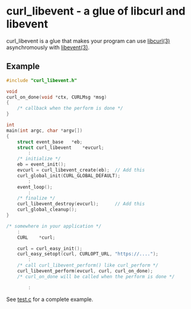 curl\_libevent - a glue of libcurl and libevent
===============================================

curl\_libevent is a glue that makes your program can use
[libcurl(3)](https://curl.se/libcurl/) asynchromously with
[libevent(3)](https://libevent.org/).

## Example

```c
#include "curl_libevent.h"

void
curl_on_done(void *ctx, CURLMsg *msg)
{
	/* callback when the perform is done */
}

int
main(int argc, char *argv[])
{
	struct event_base	*eb;
	struct curl_libevent	*evcurl;
	    :
	/* initialize */
	eb = event_init();
	evcurl = curl_libevent_create(eb);	// Add this
	curl_global_init(CURL_GLOBAL_DEFAULT);
	    :
	event_loop();
	    :
	/* finalize */
	curl_libevent_destroy(evcurl);		// Add this
	curl_global_cleanup();
}

/* somewhere in your application */
	:
	CURL	*curl;

	curl = curl_easy_init();
	curl_easy_setopt(curl, CURLOPT_URL, "https://....");
	    :
	/* call curl_libevent_perform() like curl_perform */
	curl_libevent_perform(evcurl, curl, curl_on_done);
	/* curl_on_done will be called when the perform is done */

	    :
```

See [test.c](./test.c) for a complete example.
